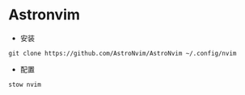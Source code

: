 # Astronvim

- 安装

```shell
git clone https://github.com/AstroNvim/AstroNvim ~/.config/nvim
```

- 配置

`stow nvim`
